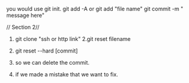 you would use git init.
git add -A or git add "file name" 
git commit -m " message here"


// Section 2//

1. git clone "ssh  or http link" 
2.git reset filename

3. git reset --hard [commit]

4. so we can delete the commit.
5. if we made a mistake that we want to fix.